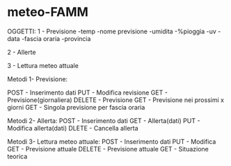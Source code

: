 # meteo-FAMM
OGGETTI:
1 - Previsione
-temp
-nome previsione
-umidita
-%pioggia
-uv
-data
-fascia oraria
-provincia

2 - Allerte

3 - Lettura meteo attuale

Metodi 1- Previsione:

POST    - Inserimento dati
PUT     - Modifica revisione
GET     - Previsione(giornaliera)
DELETE  - Previsione
GET     - Previsione nei prossimi x giorni
GET     - Singola previsione per fascia oraria

Metodi 2- Allerta:
POST    - Inserimento dati
GET     - Allerta(dati)
PUT     - Modifica allerta(dati)
DLETE   - Cancella allerta

Metodi 3- Lettura meteo attuale:
POST    - Inserimento dati
PUT     - Modifica
GET     - Previsione attuale
DELETE  - Previsione attuale
GET     - Situazione teorica